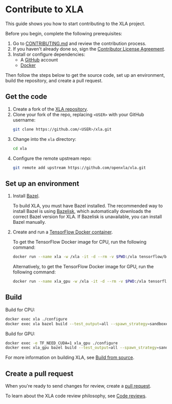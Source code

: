 # Contribute to XLA

This guide shows you how to start contributing to the XLA project.

Before you begin, complete the following prerequisites:

1. Go to [CONTRIBUTING.md](../CONTRIBUTING.md) and review the contribution
process.
2. If you haven't already done so, sign the
   [Contributor License Agreement](https://cla.developers.google.com/about).
3. Install or configure dependencies:
   - A [GitHub](https://github.com/) account
   - [Docker](https://www.docker.com/)

Then follow the steps below to get the source code, set up an environment,
build the repository, and create a pull request.

## Get the code

1. Create a fork of the [XLA repository](https://github.com/openxla/xla).
2. Clone your fork of the repo, replacing `<USER>` with your GitHub username:
   ```sh
   git clone https://github.com/<USER>/xla.git
   ```
3. Change into the `xla` directory:
   ```sh
   cd xla
   ```
4. Configure the remote upstream repo:
   ```sh
   git remote add upstream https://github.com/openxla/xla.git
   ```

## Set up an environment

1. Install [Bazel](https://bazel.build/install).

   To build XLA, you must have Bazel installed. The recommended way to install
   Bazel is using [Bazelisk](https://github.com/bazelbuild/bazelisk#readme),
   which automatically downloads the correct Bazel version for XLA. If Bazelisk
   is unavailable, you can install Bazel manually.
2. Create and run a
   [TensorFlow Docker container](https://www.tensorflow.org/install/docker).

   To get the TensorFlow Docker image for CPU, run the following command:

   ```sh
   docker run --name xla -w /xla -it -d --rm -v $PWD:/xla tensorflow/build:latest-python3.9 bash
   ```

   Alternatively, to get the TensorFlow Docker image for GPU, run the following
   command:

   ```sh
   docker run --name xla_gpu -w /xla -it -d --rm -v $PWD:/xla tensorflow/tensorflow:devel-gpu bash
   ```

## Build

Build for CPU:

```sh
docker exec xla ./configure
docker exec xla bazel build --test_output=all --spawn_strategy=sandboxed --nocheck_visibility //xla/...
```

Build for GPU:

```sh
docker exec -e TF_NEED_CUDA=1 xla_gpu ./configure
docker exec xla_gpu bazel build --test_output=all --spawn_strategy=sandboxed --nocheck_visibility //xla/...
```

For more information on building XLA, see
[Build from source](build_from_source.md).

## Create a pull request

When you're ready to send changes for review, create a
[pull request](https://docs.github.com/en/pull-requests/collaborating-with-pull-requests/proposing-changes-to-your-work-with-pull-requests/about-pull-requests).

To learn about the XLA code review philosophy, see
[Code reviews](code_reviews.md).
